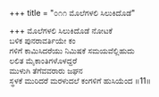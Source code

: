 +++
title = "೦೧೧ ಮೊಲೆಗಳಲಿ ಸಿಲುಕಿದೊಡೆ"

+++
ಮೊಲೆಗಳಲಿ ಸಿಲುಕಿದೊಡೆ ನೋಟಕೆ  
ಬಳಿಕ ಪುನರಾವರ್ತಿಯೇ ಕಂ  
ಗಳಿಗೆ ಕಾಮಿಸಿದರೆಯು ನಿಮಿಷಕೆ ಸಮಯವೆಲ್ಲಿಹುದು   
ಲಲಿತ ಮೈಕಾಂತಿಗಳೊಳದ್ದರೆ  
ಮುಳುಗಿ ತೆಗೆವವರಾರು ಜಘನ  
ಸ್ಥಳಕೆ ಮುರಿದರೆ ಮರಳುದಲೆ ಕಂಗಳಿಗೆ ಹುಸಿಯೆಂದ      ॥11॥